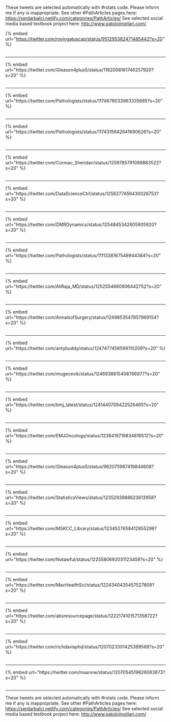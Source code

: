 

These tweets are selected automatically with #rstats code. Please inform me if any is inappropriate.
See other #PathArticles pages here: https://serdarbalci.netlify.com/categories/PathArticles/ 
See selected social media based textbook project here: http://www.patolojinotlari.com/

{% embed url="https://twitter.com/rovingatuscap/status/951295362471485442?s=20" %}<br>
<br>
<hr>
{% embed url="https://twitter.com/Gleason4plus5/status/1182008181746257920?s=20" %}<br>
<br>
<hr>
{% embed url="https://twitter.com/Pathologists/status/1174678033963335685?s=20" %}<br>
<br>
<hr>
{% embed url="https://twitter.com/Pathologists/status/1174315642641690626?s=20" %}<br>
<br>
<hr>
{% embed url="https://twitter.com/Cormac_Sheridan/status/1259785791099883522?s=20" %}<br>
<br>
<hr>
{% embed url="https://twitter.com/DataScienceCtrl/status/1256277456430026753?s=20" %}<br>
<br>
<hr>
{% embed url="https://twitter.com/DMRDynamics/status/1254845342605905920?s=20" %}<br>
<br>
<hr>
{% embed url="https://twitter.com/Pathologists/status/1111338167548944384?s=20" %}<br>
<br>
<hr>
{% embed url="https://twitter.com/AliRaja_MD/status/1252554660906442752?s=20" %}<br>
<br>
<hr>
{% embed url="https://twitter.com/AnnalsofSurgery/status/1249853547857969154?s=20" %}<br>
<br>
<hr>
{% embed url="https://twitter.com/antybuddy/status/1247477456598110209?s=20" %}<br>
<br>
<hr>
{% embed url="https://twitter.com/mugecevik/status/1246938815408766977?s=20" %}<br>
<br>
<hr>
{% embed url="https://twitter.com/bmj_latest/status/1241440709422526465?s=20" %}<br>
<br>
<hr>
{% embed url="https://twitter.com/EMJOncology/status/1238419719834816512?s=20" %}<br>
<br>
<hr>
{% embed url="https://twitter.com/Gleason4plus5/status/962075987419844608?s=20" %}<br>
<br>
<hr>
{% embed url="https://twitter.com/StatisticsViews/status/1235293988623613958?s=20" %}<br>
<br>
<hr>
{% embed url="https://twitter.com/MSKCC_Library/status/1234527658412855298?s=20" %}<br>
<br>
<hr>
{% embed url="https://twitter.com/Notawful/status/1225580692031123458?s=20" %}<br>
<br>
<hr>
{% embed url="https://twitter.com/MacHealthSci/status/1224340435457527809?s=20" %}<br>
<br>
<hr>
{% embed url="https://twitter.com/absresourcepage/status/1222174101571358722?s=20" %}<br>
<br>
<hr>
{% embed url="https://twitter.com/richdavisphd/status/1207023301425389568?s=20" %}<br>
<br>
<hr>
{% embed url="https://twitter.com/maanow/status/1207054519626063873?s=20" %}<br>
<br>
<hr>


These tweets are selected automatically with #rstats code. Please inform me if any is inappropriate.
See other #PathArticles pages here: https://serdarbalci.netlify.com/categories/PathArticles/ 
See selected social media based textbook project here: http://www.patolojinotlari.com/
